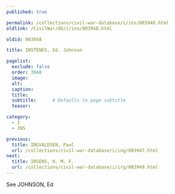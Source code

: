 ```yaml
---
published: true

permalink: /collections/civil-war-database/i/ins/003948.html
oldlink: /CivilWar/db/i/ins/003948.html

oldid: 003948

title: INSTENES, Ed. Johnson

pagelist:
  exclude: false
  order: 3948
  image: 
  alt:
  caption:
  title:
  subtitle:      # Defaults to page subtitle
  teaser:

category: 
  - I 
  - INS

previous:
  title: INGVALDSEN, Paul
  url: /collections/civil-war-database/i/ing/003947.html  
next:
  title: IRGENS, H. M. F.
  url: /collections/civil-war-database/i/irg/003949.html   
---
```

See JOHNSON, Ed